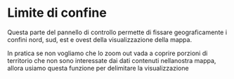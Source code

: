 # Limite di confine

Questa parte del pannello di controllo permette di fissare geograficamente i confini nord, sud, est e ovest della visualizzazione della mappa.

In pratica se non vogliamo che lo zoom out vada a coprire porzioni di territorio che non sono interessate dai dati contenuti nellanostra mappa, allora usiamo questa funzione per delimitare la visualizzazione
